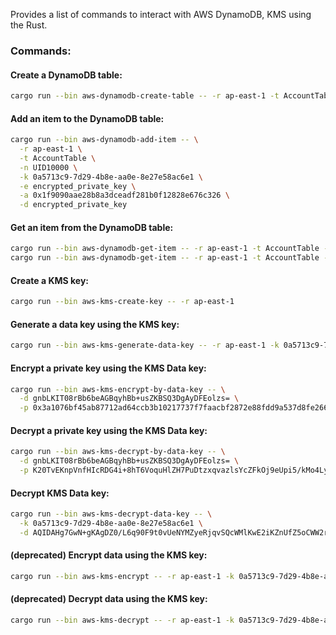 Provides a list of commands to interact with AWS DynamoDB, KMS using the Rust.

### Commands:

#### Create a DynamoDB table:
```sh
cargo run --bin aws-dynamodb-create-table -- -r ap-east-1 -t AccountTable -k name
```

#### Add an item to the DynamoDB table:
```sh
cargo run --bin aws-dynamodb-add-item -- \
  -r ap-east-1 \
  -t AccountTable \
  -n UID10000 \
  -k 0a5713c9-7d29-4b8e-aa0e-8e27e58ac6e1 \
  -e encrypted_private_key \
  -a 0x1f9090aae28b8a3dceadf281b0f12828e676c326 \
  -d encrypted_private_key
```

#### Get an item from the DynamoDB table:
```sh
cargo run --bin aws-dynamodb-get-item -- -r ap-east-1 -t AccountTable -n UID10000 
cargo run --bin aws-dynamodb-get-item -- -r ap-east-1 -t AccountTable -n UID10001
```

#### Create a KMS key:
```sh
cargo run --bin aws-kms-create-key -- -r ap-east-1
```

#### Generate a data key using the KMS key:
```sh
cargo run --bin aws-kms-generate-data-key -- -r ap-east-1 -k 0a5713c9-7d29-4b8e-aa0e-8e27e58ac6e1
```

#### Encrypt a private key using the KMS Data key:
```sh
cargo run --bin aws-kms-encrypt-by-data-key -- \
  -d gnbLKIT08rBb6beAGBqyhBb+usZKBSQ3DgAyDFEolzs= \
  -p 0x3a1076bf45ab87712ad64ccb3b10217737f7faacbf2872e88fdd9a537d8fe266
```

#### Decrypt a private key using the KMS Data key:
```sh
cargo run --bin aws-kms-decrypt-by-data-key -- \
  -d gnbLKIT08rBb6beAGBqyhBb+usZKBSQ3DgAyDFEolzs= \
  -p K20TvEKnpVnfHIcRDG4i+8hT6VoquHlZH7PuDtzxqvazlsYcZFkOj9eUpi5/kMo4LyK95Fdv6wfcwki0Fw1pl/2Z22He41dZCaZxhX98NvBiXA==
```

#### Decrypt KMS Data key:
```sh
cargo run --bin aws-kms-decrypt-data-key -- \
  -k 0a5713c9-7d29-4b8e-aa0e-8e27e58ac6e1 \
  -d AQIDAHg7GwN+gKAgDZ0/L6q90F9t0vUeNYMZyeRjqvSQcWMlKwE2iKZnUfZ5oCWW2rSqQZFjAAAAfjB8BgkqhkiG9w0BBwagbzBtAgEAMGgGCSqGSIb3DQEHATAeBglghkgBZQMEAS4wEQQM/y0MA93t1BITErGiAgEQgDuKtv5ZuVbeTQ14QHsR5f82IpD8zhQdejMNc8+0FZUByt8f4mw/tO/+KZEiBOdl09YfCSjndlrFh6XaTw==
```

#### (deprecated) Encrypt data using the KMS key:
```sh
cargo run --bin aws-kms-encrypt -- -r ap-east-1 -k 0a5713c9-7d29-4b8e-aa0e-8e27e58ac6e1 -o /tmp/kms-encrypt.txt -t KeyId1
```

#### (deprecated) Decrypt data using the KMS key:
```sh
cargo run --bin aws-kms-decrypt -- -r ap-east-1 -k 0a5713c9-7d29-4b8e-aa0e-8e27e58ac6e1 -i /tmp/kms-encrypt.txt
```

